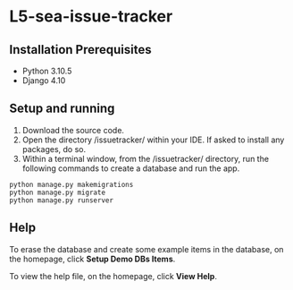 # L5-sea-issue-tracker

## Installation Prerequisites
- Python 3.10.5
- Django 4.10

## Setup and running
1. Download the source code.
2. Open the directory /issuetracker/ within your IDE. If asked to install any packages, do so.
3. Within a terminal window, from the /issuetracker/ directory, run the following commands to create a database and run the app.
```
python manage.py makemigrations
python manage.py migrate
python manage.py runserver
```
## Help
To erase the database and create some example items in the database, on the homepage, click **Setup Demo DBs Items**.

To view the help file, on the homepage, click **View Help**.